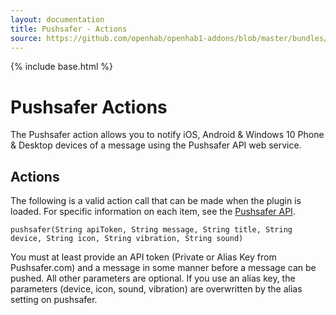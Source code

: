 ```yaml
---
layout: documentation
title: Pushsafer - Actions
source: https://github.com/openhab/openhab1-addons/blob/master/bundles/action/org.openhab.action.pushsafer/README.md
---
```


<!-- Attention authors: Do not edit directly. Please add your changes to the appropriate source repository -->

{% include base.html %}

# Pushsafer Actions

The Pushsafer action allows you to notify iOS, Android & Windows 10 Phone & Desktop devices of a message using the Pushsafer API web service.

## Actions

The following is a valid action call that can be made when the plugin is loaded. For specific information on each item, see the [Pushsafer API](https://www.pushsafer.com/en/pushapi).

```
pushsafer(String apiToken, String message, String title, String device, String icon, String vibration, String sound)
```

You must at least provide an API token (Private or Alias Key from Pushsafer.com) and a message in some manner before a message can be pushed. All other parameters are optional. If you use an alias key, the parameters (device, icon, sound, vibration) are overwritten by the alias setting on pushsafer.
